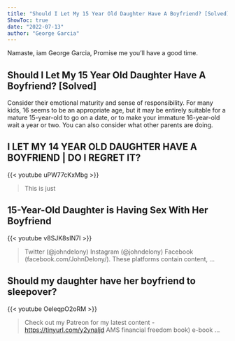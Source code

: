 ```yaml
---
title: "Should I Let My 15 Year Old Daughter Have A Boyfriend? [Solved]"
ShowToc: true 
date: "2022-07-13"
author: "George Garcia" 
---
```


Namaste, iam George Garcia, Promise me you’ll have a good time.
## Should I Let My 15 Year Old Daughter Have A Boyfriend? [Solved]
 Consider their emotional maturity and sense of responsibility. For many kids, 16 seems to be an appropriate age, but it may be entirely suitable for a mature 15-year-old to go on a date, or to make your immature 16-year-old wait a year or two. You can also consider what other parents are doing.

## I LET MY 14 YEAR OLD DAUGHTER HAVE A BOYFRIEND | DO I REGRET IT?
{{< youtube uPW77cKxMbg >}}
>This is just 

## 15-Year-Old Daughter is Having Sex With Her Boyfriend
{{< youtube v8SJK8sIN7I >}}
>Twitter (@johndelony) Instagram (@johndelony) Facebook (facebook.com/JohnDelony/). These platforms contain content, ...

## Should my daughter have her boyfriend to sleepover?
{{< youtube OeIeqpO2oRM >}}
>Check out my Patreon for my latest content - https://tinyurl.com/y2ynaljd AMS financial freedom book) e-book ...

